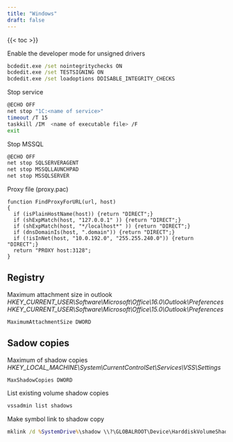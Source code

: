 ```yaml
---
title: "Windows"
draft: false
---
```


{{< toc >}}

Enable the developer mode for unsigned drivers

```cmd
bcdedit.exe /set nointegritychecks ON
bcdedit.exe /set TESTSIGNING ON
bcdedit.exe /set loadoptions DDISABLE_INTEGRITY_CHECKS
```

Stop service

```bash
@ECHO OFF
net stop "1C:<name of service>"
timeout /T 15
taskkill /IM  <name of executable file> /F
exit
```

Stop MSSQL

```bash
@ECHO OFF
net stop SQLSERVERAGENT
net stop MSSQLLAUNCHPAD
net stop MSSQLSERVER
```

Proxy file (proxy.pac)

```text
function FindProxyForURL(url, host)
{
  if (isPlainHostName(host)) {return "DIRECT";}
  if (shExpMatch(host, "127.0.0.1" )) {return "DIRECT";}
  if (shExpMatch(host, "*/localhost*" )) {return "DIRECT";}
  if (dnsDomainIs(host, ".domain")) {return "DIRECT";}
  if (!isInNet(host, "10.0.192.0", "255.255.240.0")) {return "DIRECT";}
  return "PROXY host:3128";
}
```

## Registry

Maximum attachment size in outlook
_HKEY_CURRENT_USER\Software\Microsoft\Office\16.0\Outlook\Preferences_
_HKEY_CURRENT_USER\Software\Microsoft\Office\15.0\Outlook\Preferences_

```text
MaximumAttachmentSize DWORD
```

## Sadow copies

Maximum of shadow copies
_HKEY_LOCAL_MACHINE\System\CurrentControlSet\Services\VSS\Settings_

```text
MaxShadowCopies DWORD
```

List existing volume shadow copies

```cmd
vssadmin list shadows
```

Make symbol link to shadow copy

```cmd
mklink /d %SystemDrive%\shadow \\?\GLOBALROOT\Device\HarddiskVolumeShadowCopy\
```
